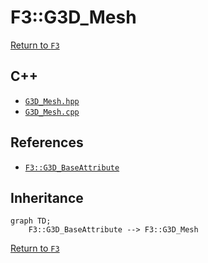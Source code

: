 # F3::G3D_Mesh

[Return to `F3`](/docs/F3.md)

## C++

- [`G3D_Mesh.hpp`](/c++/include/G3D_Mesh.hpp)
- [`G3D_Mesh.cpp`](/c++/source/G3D_Mesh.cpp)

## References

- [`F3::G3D_BaseAttribute`](/docs/F3/G3D_BaseAttribute.md)

## Inheritance

```mermaid
graph TD;
    F3::G3D_BaseAttribute --> F3::G3D_Mesh
```

[Return to `F3`](/docs/F3.md)